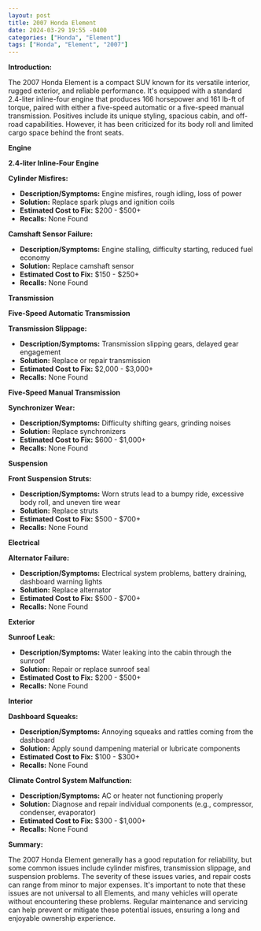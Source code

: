 ```yaml
---
layout: post
title: 2007 Honda Element
date: 2024-03-29 19:55 -0400
categories: ["Honda", "Element"]
tags: ["Honda", "Element", "2007"]
---
```

**Introduction:**

The 2007 Honda Element is a compact SUV known for its versatile interior, rugged exterior, and reliable performance. It's equipped with a standard 2.4-liter inline-four engine that produces 166 horsepower and 161 lb-ft of torque, paired with either a five-speed automatic or a five-speed manual transmission. Positives include its unique styling, spacious cabin, and off-road capabilities. However, it has been criticized for its body roll and limited cargo space behind the front seats.

**Engine**

**2.4-liter Inline-Four Engine**

**Cylinder Misfires:**
* **Description/Symptoms:** Engine misfires, rough idling, loss of power
* **Solution:** Replace spark plugs and ignition coils
* **Estimated Cost to Fix:** $200 - $500+
* **Recalls:** None Found

**Camshaft Sensor Failure:**
* **Description/Symptoms:** Engine stalling, difficulty starting, reduced fuel economy
* **Solution:** Replace camshaft sensor
* **Estimated Cost to Fix:** $150 - $250+
* **Recalls:** None Found

**Transmission**

**Five-Speed Automatic Transmission**

**Transmission Slippage:**
* **Description/Symptoms:** Transmission slipping gears, delayed gear engagement
* **Solution:** Replace or repair transmission
* **Estimated Cost to Fix:** $2,000 - $3,000+
* **Recalls:** None Found

**Five-Speed Manual Transmission**

**Synchronizer Wear:**
* **Description/Symptoms:** Difficulty shifting gears, grinding noises
* **Solution:** Replace synchronizers
* **Estimated Cost to Fix:** $600 - $1,000+
* **Recalls:** None Found

**Suspension**

**Front Suspension Struts:**
* **Description/Symptoms:** Worn struts lead to a bumpy ride, excessive body roll, and uneven tire wear
* **Solution:** Replace struts
* **Estimated Cost to Fix:** $500 - $700+
* **Recalls:** None Found

**Electrical**

**Alternator Failure:**
* **Description/Symptoms:** Electrical system problems, battery draining, dashboard warning lights
* **Solution:** Replace alternator
* **Estimated Cost to Fix:** $500 - $700+
* **Recalls:** None Found

**Exterior**

**Sunroof Leak:**
* **Description/Symptoms:** Water leaking into the cabin through the sunroof
* **Solution:** Repair or replace sunroof seal
* **Estimated Cost to Fix:** $200 - $500+
* **Recalls:** None Found

**Interior**

**Dashboard Squeaks:**
* **Description/Symptoms:** Annoying squeaks and rattles coming from the dashboard
* **Solution:** Apply sound dampening material or lubricate components
* **Estimated Cost to Fix:** $100 - $300+
* **Recalls:** None Found

**Climate Control System Malfunction:**
* **Description/Symptoms:** AC or heater not functioning properly
* **Solution:** Diagnose and repair individual components (e.g., compressor, condenser, evaporator)
* **Estimated Cost to Fix:** $300 - $1,000+
* **Recalls:** None Found

**Summary:**

The 2007 Honda Element generally has a good reputation for reliability, but some common issues include cylinder misfires, transmission slippage, and suspension problems. The severity of these issues varies, and repair costs can range from minor to major expenses. It's important to note that these issues are not universal to all Elements, and many vehicles will operate without encountering these problems. Regular maintenance and servicing can help prevent or mitigate these potential issues, ensuring a long and enjoyable ownership experience.
